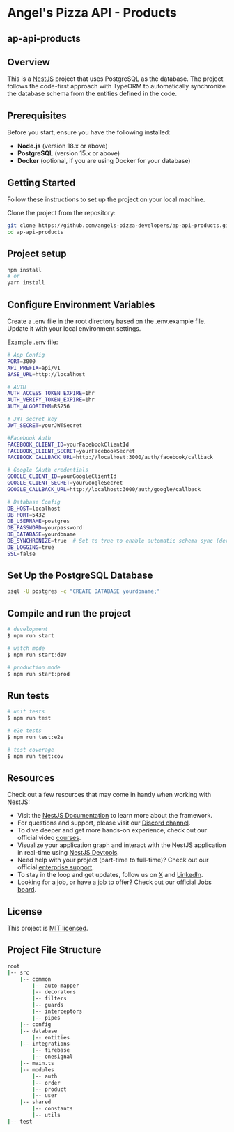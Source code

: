 # Angel's Pizza API - Products

## ap-api-products

## Overview

This is a [NestJS](https://nestjs.com/) project that uses PostgreSQL as the database. The project follows the code-first approach with TypeORM to automatically synchronize the database schema from the entities defined in the code.

## Prerequisites

Before you start, ensure you have the following installed:

- **Node.js** (version 18.x or above)
- **PostgreSQL** (version 15.x or above)
- **Docker** (optional, if you are using Docker for your database)

## Getting Started

Follow these instructions to set up the project on your local machine.

Clone the project from the repository:

```bash
git clone https://github.com/angels-pizza-developers/ap-api-products.git
cd ap-api-products
```

## Project setup

```bash
npm install
# or
yarn install
```

## Configure Environment Variables

Create a .env file in the root directory based on the .env.example file. Update it with your local environment settings.

Example .env file:

```bash
# App Config
PORT=3000
API_PREFIX=api/v1
BASE_URL=http://localhost

# AUTH
AUTH_ACCESS_TOKEN_EXPIRE=1hr
AUTH_VERIFY_TOKEN_EXPIRE=1hr
AUTH_ALGORITHM=RS256

# JWT secret key
JWT_SECRET=yourJWTSecret

#Facebook Auth
FACEBOOK_CLIENT_ID=yourFacebookClientId
FACEBOOK_CLIENT_SECRET=yourFacebookSecret
FACEBOOK_CALLBACK_URL=http://localhost:3000/auth/facebook/callback

# Google OAuth credentials
GOOGLE_CLIENT_ID=yourGoogleClientId
GOOGLE_CLIENT_SECRET=yourGoogleSecret
GOOGLE_CALLBACK_URL=http://localhost:3000/auth/google/callback

# Database Config
DB_HOST=localhost
DB_PORT=5432
DB_USERNAME=postgres
DB_PASSWORD=yourpassword
DB_DATABASE=yourdbname
DB_SYNCHRONIZE=true  # Set to true to enable automatic schema sync (development only)
DB_LOGGING=true
SSL=false
```

## Set Up the PostgreSQL Database

```bash
psql -U postgres -c "CREATE DATABASE yourdbname;"
```

## Compile and run the project

```bash
# development
$ npm run start

# watch mode
$ npm run start:dev

# production mode
$ npm run start:prod
```

## Run tests

```bash
# unit tests
$ npm run test

# e2e tests
$ npm run test:e2e

# test coverage
$ npm run test:cov
```

## Resources

Check out a few resources that may come in handy when working with NestJS:

- Visit the [NestJS Documentation](https://docs.nestjs.com) to learn more about the framework.
- For questions and support, please visit our [Discord channel](https://discord.gg/G7Qnnhy).
- To dive deeper and get more hands-on experience, check out our official video [courses](https://courses.nestjs.com/).
- Visualize your application graph and interact with the NestJS application in real-time using [NestJS Devtools](https://devtools.nestjs.com).
- Need help with your project (part-time to full-time)? Check out our official [enterprise support](https://enterprise.nestjs.com).
- To stay in the loop and get updates, follow us on [X](https://x.com/nestframework) and [LinkedIn](https://linkedin.com/company/nestjs).
- Looking for a job, or have a job to offer? Check out our official [Jobs board](https://jobs.nestjs.com).

## License

This project is [MIT licensed](https://github.com/nestjs/nest/blob/master/LICENSE).

## Project File Structure

```bash
root
|-- src
    |-- common
        |-- auto-mapper
        |-- decorators
        |-- filters
        |-- guards
        |-- interceptors
        |-- pipes
    |-- config
    |-- database
        |-- entities
    |-- integrations
        |-- firebase
        |-- onesignal
    |-- main.ts
    |-- modules
        |-- auth
        |-- order
        |-- product
        |-- user
    |-- shared
        |-- constants
        |-- utils
|-- test

```

